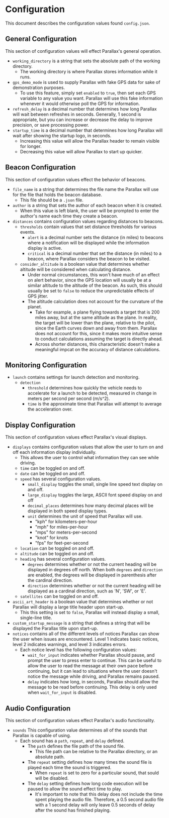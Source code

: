 # Configuration

This document describes the configuration values found `config.json`.


## General Configuration

This section of configuration values will effect Parallax's general operation.

- `working_directory` is a string that sets the absolute path of the working directory.
    - The working directory is where Parallax stores information while it runs.
- `gps_demo_mode` is used to supply Parallax with fake GPS data for sake of demonstration purposes.
    - To use this feature, simply set `enabled` to `true`, then set each GPS variable to any value you want. Parallax will use this fake information whenever it would otherwise poll the GPS for information.
- `refresh_delay` is a decimal number that determines how long Parallax will wait between refreshes in seconds. Generally, 1 second is appropriate, but you can increase or decrease the delay to improve precision, or save processing power.
- `startup_time` is a decimal number that determines how long Parallax will wait after showing the startup logo, in seconds.
    - Increasing this value will allow the Parallax header to remain visible for longer.
    - Decreasing this value will allow Parallax to start up quicker.


## Beacon Configuration

This section of configuration values effect the behavior of beacons.

- `file_name` is a string that determines the file name the Parallax will use for the file that holds the beacon database.
    - This file should be a `.json` file.
- `author` is a string that sets the author of each beacon when it is created.
    - When this value is left blank, the user will be prompted to enter the author's name each time they create a beacon.
- `distances` contains configuration values regarding distances to beacons.
    - `thresholds` contain values that set distance thresholds for various events.
        - `alert` is a decimal number sets the distance (in miles) to beacons where a notification will be displayed while the information display is active.
        - `critical` is a decimal number that set the distance (in miles) to a beacon, where Parallax considers the beacon to be visited.
    - `consider_altitude` is a boolean value that determines whether altitude will be considered when calculating distance.
        - Under normal circumstances, this won't have much of an effect on alert behavior, since the GPS location will usually be at a similar altitude to the altitude of the beacon. As such, this should usually be set to `false` to reduce the unpredictable effects of GPS jitter.
        - The altitude calculation does not account for the curvature of the planet.
            - Take for example, a plane flying towards a target that is 200 miles away, but at the same altitude as the plane. In reality, the target will be lower than the plane, relative to the pilot, since the Earth curves down and away from them. Parallax does not account for this, since it makes more intuitive sense to conduct calculations assuming the target is directly ahead.
            - Across shorter distances, this characteristic doesn't make a meaningful impcat on the accuracy of distance calculations.

## Monitoring Configuration

- `launch` contains settings for launch detection and monitoring.
    - `detection`
        - `threshold` determines how quickly the vehicle needs to accelerate for a launch to be detected, measured in change in meters per second per second (m/s^2).
        - `time` is the approximate time that Parallax will attempt to average the acceleration over.

## Display Configuration

This section of configuration values effect Parallax's visual displays.

- `displays` contains configuration values that allow the user to turn on and off each information display individually.
    - This allows the user to control what information they can see while driving.
    - `time` can be toggled on and off.
    - `date` can be toggled on and off.
    - `speed` has several configuration values.
        - `small_display` toggles the small, single line speed text display on and off.
        - `large_display` toggles the large, ASCII font speed display on and off
        - `decimal_places` determines how many decimal places will be displayed in both speed display types.
        - `unit` determines the unit of speed that Parallax will use.
            - "kph" for kilometers-per-hour
            - "mph" for miles-per-hour
            - "mps" for meters-per-second
            - "knot" for knots
            - "fps" for feet-per-second
    - `location` can be toggled on and off.
    - `altitude` can be toggled on and off.
    - `heading` has several configuration values.
        - `degrees` determines whether or not the current heading will be displayed in degrees off north. When both `degrees` and `direction` are enabled, the degrees will be displayed in parenthesis after the cardinal direction.
        - `direction` determines whether or not the current heading will be displayed as a cardinal direction, such as 'N', 'SW', or 'E'.
    - `satellites` can be toggled on and off.
- `ascii_art_header` is a boolean value that determines whether or not Parallax will display a large title header upon start-up.
    - This this setting is set to `false`, Parallax will instead display a small, single-line title.
- `custom_startup_message` is a string that defines a string that will be displayed the Parallax title upon start-up.
- `notices` contains all of the different levels of notices Parallax can show the user when issues are encountered. Level 1 indicates basic notices, level 2 indicates warnings, and level 3 indicates errors.
    - Each notice level has the following configuration values:
        - `wait_for_input` indicates whether Parallax should pause, and prompt the user to press enter to continue. This can be useful to allow the user to read the message at their own pace before continuing, but it can lead to situations where the user doesn't notice the message while driving, and Parallax remains paused.
        - `delay` indicates how long, in seconds, Parallax should allow the message to be read before continuing. This delay is only used when `wait_for_input` is disabled.


## Audio Configuration

This section of configuration values effect Parallax's audio functionality.

- `sounds`
    This configuration value determines all of the sounds that Parallax is capable of using.
    - Each sound has a `path`, `repeat`, and `delay` defined.
        - The `path` defines the file path of the sound file.
            - This file path can be relative to the Parallax directory, or an absolute path.
        - The `repeat` setting defines how many times the sound file is played each time the sound is triggered.
            - When `repeat` is set to zero for a particular sound, that sould will be disabled.
        - The `delay` setting defines how long code execution will be paused to allow the sound effect time to play.
            - It's important to note that this delay does not include the time spent playing the audio file. Therefore, a 0.5 second audio file with a 1 second delay will only leave 0.5 seconds of delay after the sound has finished playing.
